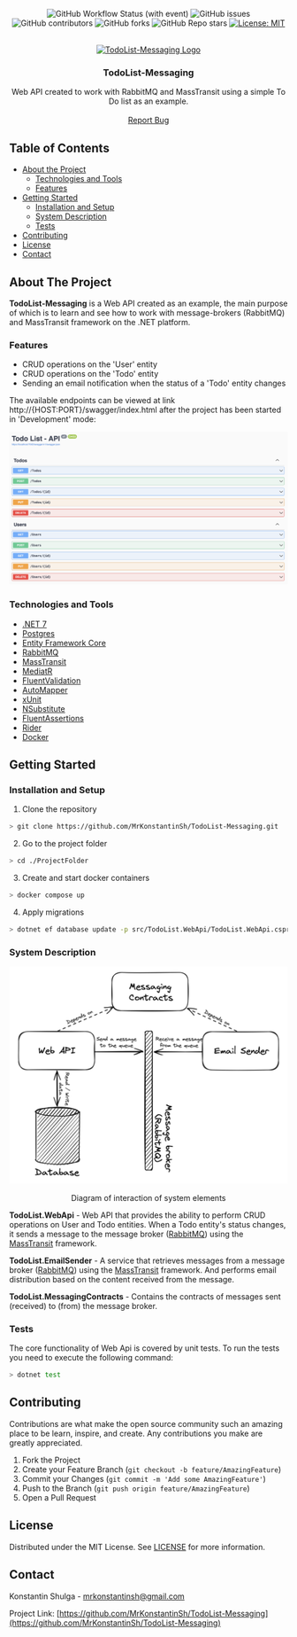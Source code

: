 <div style="text-align: center">

  ![GitHub Workflow Status (with event)](https://img.shields.io/github/actions/workflow/status/MrKonstantinSh/TodoList-Messaging/dotnet.yml)
  ![GitHub issues](https://img.shields.io/github/issues/MrKonstantinSh/TodoList-Messaging)
  ![GitHub contributors](https://img.shields.io/github/contributors/MrKonstantinSh/TodoList-Messaging)
  ![GitHub forks](https://img.shields.io/github/forks/MrKonstantinSh/TodoList-Messaging)
  ![GitHub Repo stars](https://img.shields.io/github/stars/MrKonstantinSh/TodoList-Messaging)
  [![License: MIT](https://img.shields.io/badge/License-MIT-yellow.svg)](https://github.com/MrKonstantinSh/TodoList-Messaging/blob/main/LICENSE)

</div>

<br />
<div style="text-align: center">
  <a href="https://github.com/MrKonstantinSh/OpenScreen">
    <img src="https://cdn-icons-png.flaticon.com/512/7246/7246748.png" alt="TodoList-Messaging Logo" width="100" height="100" />
  </a>

  <h3 align="center">TodoList-Messaging</h3>

  <div style="text-align: center">
    Web API created to work with RabbitMQ and MassTransit using a simple To Do list as an example.
    <br />    
    <br />
    <a href="https://github.com/MrKonstantinSh/TodoList-Messaging/issues">Report Bug</a>
  </div>
</div>


## Table of Contents

* [About the Project](#about-the-project)
  * [Technologies and Tools](#technologies-and-tools)
  * [Features](#features)
* [Getting Started](#getting-started)
  * [Installation and Setup](#installation-and-setup)
  * [System Description](#system-description)
  * [Tests](#tests)
* [Contributing](#contributing)
* [License](#license)
* [Contact](#contact)


## About The Project
**TodoList-Messaging** is a Web API created as an example, the main purpose of which is to learn and see how to work with message-brokers (RabbitMQ) and MassTransit framework on the .NET platform.

### Features
* CRUD operations on the 'User' entity
* CRUD operations on the 'Todo' entity
* Sending an email notification when the status of a 'Todo' entity changes

The available endpoints can be viewed at link http://{HOST:PORT}/swagger/index.html after the project has been started  in 'Development' mode:

<img src="./docs/images/swagger.png" alt="TodoList-Messaging Endpoints" />

### Technologies and Tools
* [.NET 7](https://dotnet.microsoft.com/en-us/download/dotnet/7.0)
* [Postgres](https://www.postgresql.org)
* [Entity Framework Core](https://learn.microsoft.com/en-gb/ef/)
* [RabbitMQ](https://www.rabbitmq.com)
* [MassTransit](https://masstransit.io)
* [MediatR](https://github.com/jbogard/MediatR)
* [FluentValidation](https://docs.fluentvalidation.net/en/latest/index.html)
* [AutoMapper](https://automapper.org)
* [xUnit](https://xunit.net)
* [NSubstitute](https://nsubstitute.github.io)
* [FluentAssertions](https://fluentassertions.com)
* [Rider](https://www.jetbrains.com/rider/)
* [Docker](https://www.docker.com)


<!-- GETTING STARTED -->
## Getting Started

### Installation and Setup
1. Clone the repository
```sh
> git clone https://github.com/MrKonstantinSh/TodoList-Messaging.git
```

2. Go to the project folder
```sh
> cd ./ProjectFolder
```

3. Create and start docker containers
```sh
> docker compose up
```

4. Apply migrations 
```sh
> dotnet ef database update -p src/TodoList.WebApi/TodoList.WebApi.csproj -s src/TodoList.WebApi/TodoList.WebApi.csproj --connection 'Host={HOST};Database=todos;Username={USERNAME};Password={PASSWORD}'
```

### System Description
<img src="./docs/images/diagram.png" alt="TodoList-Messaging Diagram" />
<p style="text-align: center">Diagram of interaction of system elements</p>

**TodoList.WebApi** - Web API that provides the ability to perform CRUD operations on User and Todo entities. When a Todo entity's status changes, it sends a message to the message broker ([RabbitMQ](https://www.rabbitmq.com)) using the [MassTransit](https://masstransit.io) framework.

**TodoList.EmailSender** - A service that retrieves messages from a message broker ([RabbitMQ](https://www.rabbitmq.com)) using the [MassTransit](https://masstransit.io) framework. And performs email distribution based on the content received from the message.

**TodoList.MessagingContracts** - Contains the contracts of messages sent (received) to (from) the message broker.

### Tests
The core functionality of Web Api is covered by unit tests. To run the tests you need to execute the following command:
```sh
> dotnet test 
```


## Contributing

Contributions are what make the open source community such an amazing place to be learn, inspire, and create. Any contributions you make are greatly appreciated.

1. Fork the Project
2. Create your Feature Branch (`git checkout -b feature/AmazingFeature`)
3. Commit your Changes (`git commit -m 'Add some AmazingFeature'`)
4. Push to the Branch (`git push origin feature/AmazingFeature`)
5. Open a Pull Request


## License

Distributed under the MIT License. See [LICENSE](https://github.com/MrKonstantinSh/TodoList-Messaging/blob/main/LICENSE) for more information.


<!-- CONTACT -->
## Contact

Konstantin Shulga - mrkonstantinsh@gmail.com

Project Link: [https://github.com/MrKonstantinSh/TodoList-Messaging](https://github.com/MrKonstantinSh/TodoList-Messaging)
